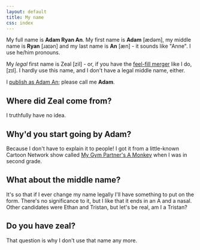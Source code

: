 ```yaml
---
layout: default
title: My name
css: index
---
```


My full name is **Adam Ryan An**. My first name is **Adam** [ædəm], my middle name is **Ryan** [ɹaɪən] and my last name is **An** [æn] - it sounds like "Anne". I use he/him pronouns.

My *legal* first name is Zeal [zil] - or, if you have the [feel-fill merger](https://en.wikipedia.org/wiki/English-language_vowel_changes_before_historic_/l/#Fill%E2%80%93feel_merger) like I do, [zɪl]. I hardly use this name, and I don't have a legal middle name, either.

I [publish as Adam An](https://orcid.org/0000-0002-9181-7539); please call me **Adam**.

## Where did Zeal come from?

I truthfully have no idea.

## Why'd you start going by Adam?

Because I don't have to explain it to people! I got it from a little-known Cartoon Network show called [My Gym Partner's A Monkey](https://mygympartneramonkey.fandom.com/wiki/Adam_Lyon) when I was in second grade.

## What about the middle name?

It's so that if I ever change my name legally I'll have something to put on the form. There's no significance to it, but I like that it ends in an A and a nasal. Other candidates were Ethan and Tristan, but let's be real, am I a Tristan?

## Do you have zeal?

That question is why I don't use that name any more.
